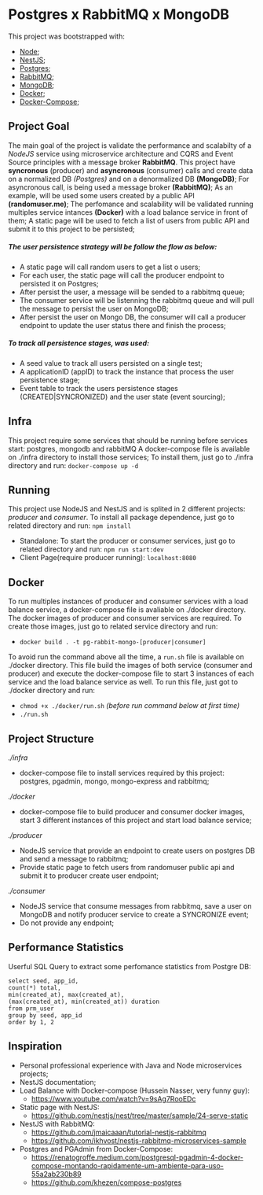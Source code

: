 # Postgres x RabbitMQ x MongoDB

This project was bootstrapped with:
- [Node](https://nodejs.org/en/docs/);
- [NestJS](https://docs.nestjs.com/);
- [Postgres](https://www.postgresql.org/docs/);
- [RabbitMQ](https://www.rabbitmq.com/documentation.html);
- [MongoDB](https://docs.mongodb.com/manual/);
- [Docker](https://docs.docker.com/);
- [Docker-Compose](https://docs.docker.com/compose/);

## Project Goal

The main goal of the project is validate the performance and scalabilty of a _NodeJS_ service using microservice architecture and CQRS and Event Source principles with a message broker __RabbitMQ__.
This project have __syncronous__ (producer) and __asyncronous__ (consumer) calls and create data on a normalized DB _(Postgres)_ and on a denormalized DB __(MongoDB)__;
For asyncronous call, is being used a message broker __(RabbitMQ)__;
As an example, will be used some users created by a public API __(randomuser.me)__;
The perfomance and scalability will be validated running multiples service intances __(Docker)__ with a load balance service in front of them;
A static page will be used to fetch a list of users from public API and submit it to this project to be persisted;

##### The user persistence strategy will be follow the flow as below:
* A static page will call random users to get a list o users;
* For each user, the static page will call the producer endpoint to persisted it on Postgres;
* After persist the user, a message will be sended to a rabbitmq queue;
* The consumer service will be listenning the rabbitmq queue and will pull the message to persist the user on MongoDB;
* After persist the user on Mongo DB, the consumer will call a producer endpoint to update the user status there and finish the process;

##### To track all persistence stages, was used:
* A seed value to track all users persisted on a single test;
* A applicationID (appID) to track the instance that process the user persistence stage;
* Event table to track the users persistence stages (CREATED|SYNCRONIZED) and the user state (event sourcing);

## Infra

This project require some services that should be running before services start: postgres, mongodb and rabbitMQ
A docker-compose file is available on ./infra directory to install those services;
To install them, just go to ./infra directory and run: 
`docker-compose up -d`

## Running

This project use NodeJS and NestJS and is splited in 2 different projects: _producer_  and _consumer_. 
To install all package dependence, just go to related directory and run: 
`npm install`

* Standalone: 
To start the producer or consumer services, just go to related directory and run: 
`npm run start:dev`
&nbsp;
* Client Page(require producer running): 
`localhost:8080`


## Docker

To run multiples instances of producer and consumer services with a load balance service, a docker-compose file is avaliable on ./docker directory.
The docker images of producer and consumer services are required.
To create those images, just go to related service directory and run:
- `docker build . -t pg-rabbit-mongo-[producer|consumer]`

To avoid run the command above all the time, a `run.sh` file is available on ./docker directory. 
This file build the images of both service (consumer and producer) and execute the docker-compose file to start 3 instances of each service and the load balance service as well.
To run this file, just got to ./docker directory and run:
- `chmod +x ./docker/run.sh` _(before run command below at first time)_
- `./run.sh`


## Project Structure

_./infra_
* docker-compose file to install services required by this project: postgres, pgadmin, mongo, mongo-express and rabbitmq;

_./docker_
* docker-compose file to build producer and consumer docker images, start 3 different instances of this project and start load balance service;

_./producer_
* NodeJS service that provide an endpoint to create users on postgres DB and send a message to rabbitmq;
* Provide static page to fetch users from randomuser public api and submit it to producer create user endpoint;

_./consumer_
* NodeJS service that consume messages from rabbitmq, save a user on MongoDB and notify producer service to create a SYNCRONIZE event;
* Do not provide any endpoint;

## Performance Statistics

Userful SQL Query to extract some perfomance statistics from Postgre DB:

```
select seed, app_id,
count(*) total,
min(created_at), max(created_at),
(max(created_at), min(created_at)) duration
from prm_user
group by seed, app_id
order by 1, 2
```


## Inspiration

- Personal professional experience with Java and Node microservices projects;
&nbsp;
- NestJS documentation;
&nbsp;
- Load Balance with Docker-compose (Hussein Nasser, very funny guy):
  - https://www.youtube.com/watch?v=9sAg7RooEDc
&nbsp;
- Static page with NestJS: 
  - https://github.com/nestjs/nest/tree/master/sample/24-serve-static
&nbsp;
- NestJS with RabbitMQ: 
  - https://github.com/jmaicaaan/tutorial-nestjs-rabbitmq
  - https://github.com/ikhvost/nestjs-rabbitmq-microservices-sample
&nbsp;
- Postgres and PGAdmin from Docker-Compose:
  - https://renatogroffe.medium.com/postgresql-pgadmin-4-docker-compose-montando-rapidamente-um-ambiente-para-uso-55a2ab230b89
  - https://github.com/khezen/compose-postgres